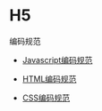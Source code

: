 # H5

编码规范

- [Javascript编码规范](javascript-style-guide.md) 

- [HTML编码规范](html-style-guide.md)

- [CSS编码规范](css-style-guide.md)
